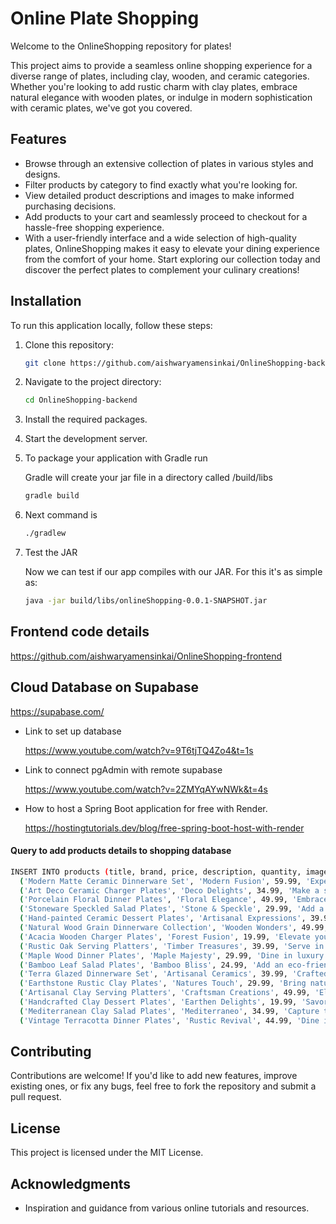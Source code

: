 # Online Plate Shopping

Welcome to the OnlineShopping repository for plates!

This project aims to provide a seamless online shopping experience for a diverse range of plates, including clay, wooden, and ceramic categories. Whether you're looking to add rustic charm with clay plates, embrace natural elegance with wooden plates, or indulge in modern sophistication with ceramic plates, we've got you covered.

## Features

- Browse through an extensive collection of plates in various styles and designs.
- Filter products by category to find exactly what you're looking for.
- View detailed product descriptions and images to make informed purchasing decisions.
- Add products to your cart and seamlessly proceed to checkout for a hassle-free shopping experience.
- With a user-friendly interface and a wide selection of high-quality plates, OnlineShopping makes it easy to elevate your dining experience from the comfort of your home. Start exploring our collection today and discover the perfect plates to complement your culinary creations!


## Installation

To run this application locally, follow these steps:

1. Clone this repository:
    ```bash
    git clone https://github.com/aishwaryamensinkai/OnlineShopping-backend.git

2. Navigate to the project directory:
    ```bash
    cd OnlineShopping-backend
3. Install the required packages.
4. Start the development server.
5. To package your application with Gradle run

   Gradle will create your jar file in a directory called /build/libs
    ```bash
    gradle build
6. Next command is
    ```bash
    ./gradlew
7. Test the JAR

    Now we can test if our app compiles with our JAR. For this it's as simple as:
    ```bash
    java -jar build/libs/onlineShopping-0.0.1-SNAPSHOT.jar


## Frontend code details
https://github.com/aishwaryamensinkai/OnlineShopping-frontend

## Cloud Database on Supabase
  https://supabase.com/
- Link to set up database

  https://www.youtube.com/watch?v=9T6tjTQ4Zo4&t=1s
- Link to connect pgAdmin with remote supabase

  https://www.youtube.com/watch?v=2ZMYqAYwNWk&t=4s
- How to host a Spring Boot application for free with Render.

  https://hostingtutorials.dev/blog/free-spring-boot-host-with-render

#### Query to add products details to shopping database
```bash
INSERT INTO products (title, brand, price, description, quantity, image, category) VALUES
  ('Modern Matte Ceramic Dinnerware Set', 'Modern Fusion', 59.99, 'Experience contemporary dining with our Modern Matte Ceramic Dinnerware Set, featuring sleek lines and a matte finish for a minimalist yet sophisticated tabletop aesthetic.', 30, 'ceramic1.jpg', 'Ceramic'),
  ('Art Deco Ceramic Charger Plates', 'Deco Delights', 34.99, 'Make a statement with our Art Deco Ceramic Charger Plates, inspired by the glamour of the Art Deco era and crafted with exquisite detailing for an opulent dining experience.', 70, 'ceramic2.jpg', 'Ceramic'),
  ('Porcelain Floral Dinner Plates', 'Floral Elegance', 49.99, 'Embrace timeless beauty with our Porcelain Floral Dinner Plates, adorned with delicate floral motifs and crafted from fine porcelain for an enchanting dining affair.', 50, 'ceramic3.jpg', 'Ceramic'),
  ('Stoneware Speckled Salad Plates', 'Stone & Speckle', 29.99, 'Add a touch of rustic charm to your salads with our Stoneware Speckled Salad Plates, featuring speckled glaze and sturdy stoneware construction for both style and durability.', 90, 'ceramic4.jpg', 'Ceramic'),
  ('Hand-painted Ceramic Dessert Plates', 'Artisanal Expressions', 39.99, 'Indulge your sweet tooth with our Hand-painted Ceramic Dessert Plates, each piece handcrafted and adorned with intricate designs for a delightful dessert experience.', 40, 'ceramic5.jpg', 'Ceramic'),
  ('Natural Wood Grain Dinnerware Collection', 'Wooden Wonders', 49.99, 'Discover the warmth of our Natural Wood Grain Dinnerware Collection, showcasing the beauty of wood grain patterns and organic textures.', 40, 'woodenplate1.jpg', 'Wooden'),
  ('Acacia Wooden Charger Plates', 'Forest Fusion', 19.99, 'Elevate your table settings with our Acacia Wooden Charger Plates, crafted from sustainable acacia wood for a touch of natural elegance.', 90, 'woodenplate2.jpg', 'Wooden'),
  ('Rustic Oak Serving Platters', 'Timber Treasures', 39.99, 'Serve in style with our Rustic Oak Serving Platters, featuring rugged oak wood and artisanal craftsmanship for a timeless appeal.', 60, 'woodenplate3.jpg', 'Wooden'),
  ('Maple Wood Dinner Plates', 'Maple Majesty', 29.99, 'Dine in luxury with our Maple Wood Dinner Plates, boasting the smooth grain and rich tones of maple wood for a sophisticated tabletop experience.', 80, 'woodenplate4.jpg', 'Wooden'),
  ('Bamboo Leaf Salad Plates', 'Bamboo Bliss', 24.99, 'Add an eco-friendly touch to your salads with our Bamboo Leaf Salad Plates, crafted from sustainable bamboo leaves and infused with natural charm.', 100, 'woodenplate5.jpg', 'Wooden'),
  ('Terra Glazed Dinnerware Set', 'Artisanal Ceramics', 39.99, 'Crafted with natural clay, our Terra Glazed Dinnerware Set exudes an earthy charm, perfect for those seeking rustic elegance in their dining experience.', 50, 'clay1.jpg', 'Clay'),
  ('Earthstone Rustic Clay Plates', 'Natures Touch', 29.99, 'Bring nature to your table our very Earthstone Rustic Clay Plates, each piece showcasing unique textures and rustic appeal.', 100, 'clay2.jpg', 'Clay'),
  ('Artisanal Clay Serving Platters', 'Craftsman Creations', 49.99, 'Elevate your hosting game with our Artisanal Clay Serving Platters, handcrafted to perfection for a truly unique dining experience.', 30, 'clay3.jpg', 'Clay'),
  ('Handcrafted Clay Dessert Plates', 'Earthen Delights', 19.99, 'Savor your sweets with our Handcrafted Clay Dessert Plates, featuring delicate designs and artisanal craftsmanship.', 80, 'clay4.jpg', 'Clay'),
  ('Mediterranean Clay Salad Plates', 'Mediterraneo', 34.99, 'Capture the essence of the Mediterranean with our Clay Salad Plates, inspired by sun-soaked terracotta hues and coastal charm.', 60, 'clay5.jpg', 'Clay'),
  ('Vintage Terracotta Dinner Plates', 'Rustic Revival', 44.99, 'Dine in timeless style with our Vintage Terracotta Dinner Plates, reminiscent of ancient pottery and imbued with rustic character.', 70, 'clay6.jpg', 'Clay');
```

## Contributing
Contributions are welcome! If you'd like to add new features, improve existing ones, or fix any bugs, feel free to fork the repository and submit a pull request.

## License
This project is licensed under the MIT License.

## Acknowledgments

- Inspiration and guidance from various online tutorials and resources.
